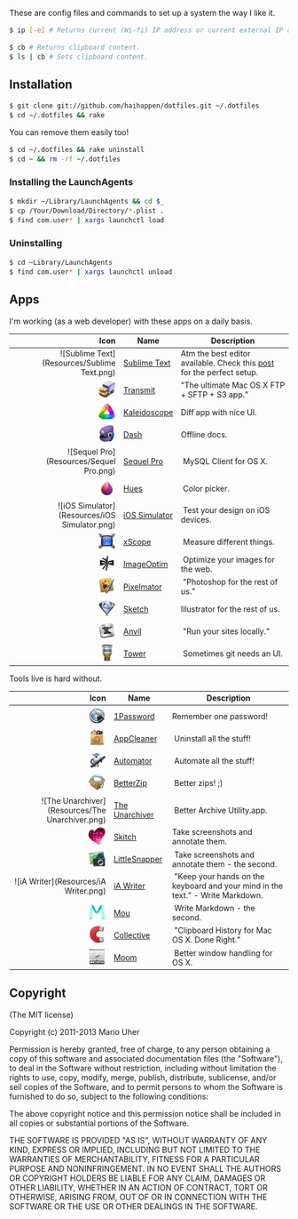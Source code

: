These are config files and commands to set up a system the way I like it.

```sh
$ ip [-e] # Returns current (Wi-fi) IP address or current external IP address.
```

```sh
$ cb # Returns clipboard content.
$ ls | cb # Sets clipboard content.
```

## Installation

```sh
$ git clone git://github.com/haihappen/dotfiles.git ~/.dotfiles
$ cd ~/.dotfiles && rake
```

You can remove them easily too!

```sh
$ cd ~/.dotfiles && rake uninstall
$ cd ~ && rm -rf ~/.dotfiles
```

### Installing the LaunchAgents

```sh
$ mkdir ~/Library/LaunchAgents && cd $_
$ cp /Your/Download/Directory/*.plist .
$ find com.user* | xargs launchctl load
```

### Uninstalling

```sh
$ cd ~Library/LaunchAgents
$ find com.user* | xargs launchctl unload
```

## Apps

I'm working (as a web developer) with these apps on a daily basis.

Icon | Name | Description
----:|------|------------
![Sublime Text](Resources/Sublime Text.png) | [Sublime Text](http://www.sublimetext.com/3) | Atm the best editor available. Check this [post](http://blog.alexmaccaw.com/sublime-text) for the perfect setup.
![Transmit](Resources/Transmit.png) | [Transmit](http://panic.com/transmit/) | "The ultimate Mac OS X FTP + SFTP + S3 app."
![Kaleidoscope](Resources/Kaleidoscope.png) | [Kaleidoscope](http://www.kaleidoscopeapp.com) | Diff app with nice UI.
![Dash](Resources/Dash.png) | [Dash](http://kapeli.com/dash) | Offline docs.
![Sequel Pro](Resources/Sequel Pro.png) | [Sequel Pro](http://www.sequelpro.com) | MySQL Client for OS X.
![Hues](Resources/Hues.png) | [Hues](http://giantcomet.com/hues/) | Color picker.
![iOS Simulator](Resources/iOS Simulator.png) | [iOS Simulator](https://developer.apple.com/xcode/) | Test your design on iOS devices.
![xScope](Resources/xScope.png) | [xScope](http://iconfactory.com/software/xscope) | Measure different things.
![ImageOptim](Resources/ImageOptim.png) | [ImageOptim](http://imageoptim.com) | Optimize your images for the web.
![Pixelmator](Resources/Pixelmator.png) | [Pixelmator](http://www.pixelmator.com) | "Photoshop for the rest of us."
![Sketch](Resources/Sketch.png) | [Sketch](http://www.bohemiancoding.com/sketch/) | Illustrator for the rest of us.
![Anvil](Resources/Anvil.png) | [Anvil](http://anvilformac.com) | "Run your sites locally."
![Tower](Resources/Tower.png) | [Tower](http://www.git-tower.com) | Sometimes git needs an UI.

Tools live is hard without.

Icon | Name | Description
----:|------|------------
![1Password](Resources/1Password.png) | [1Password](https://agilebits.com/onepassword) | Remember one password!
![AppCleaner](Resources/AppCleaner.png) | [AppCleaner](http://www.freemacsoft.net/appcleaner/) | Uninstall all the stuff!
![Automator](Resources/Automator.png) | [Automator](http://support.apple.com/kb/HT2488?viewlocale=en_US&locale=en_US) | Automate all the stuff!
![BetterZip](Resources/BetterZip.png) | [BetterZip](http://macitbetter.com) | Better zips! ;)
![The Unarchiver](Resources/The Unarchiver.png) | [The Unarchiver](http://wakaba.c3.cx/s/apps/unarchiver.html) | Better Archive Utility.app.
![Skitch](Resources/Skitch.png) | [Skitch](http://evernote.com/skitch/) | Take screenshots and annotate them.
![LittleSnapper](Resources/LittleSnapper.png) | [LittleSnapper](http://realmacsoftware.com/ember) | Take screenshots and annotate them - the second.
![iA Writer](Resources/iA Writer.png) | [iA Writer](http://www.iawriter.com/mac/) | "Keep your hands on the keyboard and your mind in the text." - Write Markdown.
![Mou](Resources/Mou.png) | [Mou]() | Write Markdown - the second.
![Collective](Resources/Collective.png) | [Collective](http://www.generation-loss.com/collective/) | "Clipboard History for Mac OS X. Done Right."
![Moom](Resources/Moom.png) | [Moom](http://manytricks.com/moom/) | Better window handling for OS X.

## Copyright

(The MIT license)

Copyright (c) 2011-2013 Mario Uher

Permission is hereby granted, free of charge, to any person obtaining
a copy of this software and associated documentation files (the
"Software"), to deal in the Software without restriction, including
without limitation the rights to use, copy, modify, merge, publish,
distribute, sublicense, and/or sell copies of the Software, and to
permit persons to whom the Software is furnished to do so, subject to
the following conditions:

The above copyright notice and this permission notice shall be
included in all copies or substantial portions of the Software.

THE SOFTWARE IS PROVIDED "AS IS", WITHOUT WARRANTY OF ANY KIND,
EXPRESS OR IMPLIED, INCLUDING BUT NOT LIMITED TO THE WARRANTIES OF
MERCHANTABILITY, FITNESS FOR A PARTICULAR PURPOSE AND
NONINFRINGEMENT. IN NO EVENT SHALL THE AUTHORS OR COPYRIGHT HOLDERS BE
LIABLE FOR ANY CLAIM, DAMAGES OR OTHER LIABILITY, WHETHER IN AN ACTION
OF CONTRACT, TORT OR OTHERWISE, ARISING FROM, OUT OF OR IN CONNECTION
WITH THE SOFTWARE OR THE USE OR OTHER DEALINGS IN THE SOFTWARE.
